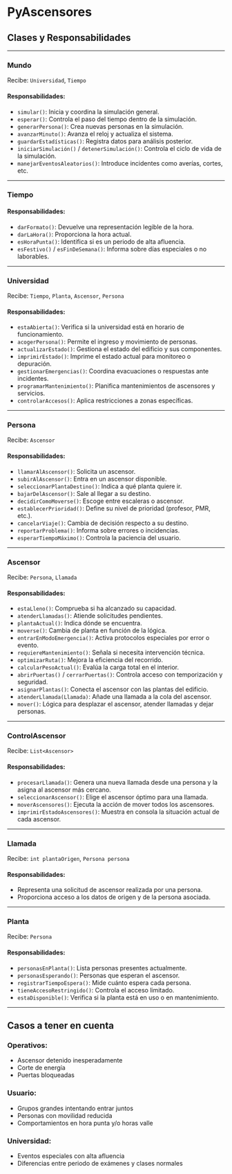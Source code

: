 # PyAscensores

## Clases y Responsabilidades

---

### Mundo
Recibe: `Universidad`, `Tiempo`

#### Responsabilidades:
- `simular()`: Inicia y coordina la simulación general.
- `esperar()`: Controla el paso del tiempo dentro de la simulación.
- `generarPersona()`: Crea nuevas personas en la simulación.
- `avanzarMinuto()`: Avanza el reloj y actualiza el sistema.
- `guardarEstadísticas()`: Registra datos para análisis posterior.
- `iniciarSimulación()` / `detenerSimulación()`: Controla el ciclo de vida de la simulación.
- `manejarEventosAleatorios()`: Introduce incidentes como averías, cortes, etc.

---

### Tiempo

#### Responsabilidades:
- `darFormato()`: Devuelve una representación legible de la hora.
- `darLaHora()`: Proporciona la hora actual.
- `esHoraPunta()`: Identifica si es un periodo de alta afluencia.
- `esFestivo()` / `esFinDeSemana()`: Informa sobre días especiales o no laborables.

---

### Universidad
Recibe: `Tiempo`, `Planta`, `Ascensor`, `Persona`

#### Responsabilidades:
- `estaAbierta()`: Verifica si la universidad está en horario de funcionamiento.
- `acogerPersona()`: Permite el ingreso y movimiento de personas.
- `actualizarEstado()`: Gestiona el estado del edificio y sus componentes.
- `imprimirEstado()`: Imprime el estado actual para monitoreo o depuración.
- `gestionarEmergencias()`: Coordina evacuaciones o respuestas ante incidentes.
- `programarMantenimiento()`: Planifica mantenimientos de ascensores y servicios.
- `controlarAccesos()`: Aplica restricciones a zonas específicas.

---

### Persona
Recibe: `Ascensor`

#### Responsabilidades:
- `llamarAlAscensor()`: Solicita un ascensor.
- `subirAlAscensor()`: Entra en un ascensor disponible.
- `seleccionarPlantaDestino()`: Indica a qué planta quiere ir.
- `bajarDelAscensor()`: Sale al llegar a su destino.
- `decidirComoMoverse()`: Escoge entre escaleras o ascensor.
- `establecerPrioridad()`: Define su nivel de prioridad (profesor, PMR, etc.).
- `cancelarViaje()`: Cambia de decisión respecto a su destino.
- `reportarProblema()`: Informa sobre errores o incidencias.
- `esperarTiempoMáximo()`: Controla la paciencia del usuario.

---

### Ascensor
Recibe: `Persona`, `Llamada`

#### Responsabilidades:
- `estaLleno()`: Comprueba si ha alcanzado su capacidad.
- `atenderLlamadas()`: Atiende solicitudes pendientes.
- `plantaActual()`: Indica dónde se encuentra.
- `moverse()`: Cambia de planta en función de la lógica.
- `entrarEnModoEmergencia()`: Activa protocolos especiales por error o evento.
- `requiereMantenimiento()`: Señala si necesita intervención técnica.
- `optimizarRuta()`: Mejora la eficiencia del recorrido.
- `calcularPesoActual()`: Evalúa la carga total en el interior.
- `abrirPuertas()` / `cerrarPuertas()`: Controla acceso con temporización y seguridad.
- `asignarPlantas()`: Conecta el ascensor con las plantas del edificio.
- `atenderLlamada(Llamada)`: Añade una llamada a la cola del ascensor.
- `mover()`: Lógica para desplazar el ascensor, atender llamadas y dejar personas.

---

### ControlAscensor
Recibe: `List<Ascensor>`

#### Responsabilidades:
- `procesarLlamada()`: Genera una nueva llamada desde una persona y la asigna al ascensor más cercano.
- `seleccionarAscensor()`: Elige el ascensor óptimo para una llamada.
- `moverAscensores()`: Ejecuta la acción de mover todos los ascensores.
- `imprimirEstadoAscensores()`: Muestra en consola la situación actual de cada ascensor.

---

### Llamada
Recibe: `int plantaOrigen`, `Persona persona`

#### Responsabilidades:
- Representa una solicitud de ascensor realizada por una persona.
- Proporciona acceso a los datos de origen y de la persona asociada.

---

### Planta
Recibe: `Persona`

#### Responsabilidades:
- `personasEnPlanta()`: Lista personas presentes actualmente.
- `personasEsperando()`: Personas que esperan el ascensor.
- `registrarTiempoEspera()`: Mide cuánto espera cada persona.
- `tieneAccesoRestringido()`: Controla el acceso limitado.
- `estaDisponible()`: Verifica si la planta está en uso o en mantenimiento.

---

## Casos a tener en cuenta

### Operativos:
- Ascensor detenido inesperadamente
- Corte de energía
- Puertas bloqueadas

### Usuario:
- Grupos grandes intentando entrar juntos
- Personas con movilidad reducida
- Comportamientos en hora punta y/o horas valle

### Universidad:
- Eventos especiales con alta afluencia
- Diferencias entre periodo de exámenes y clases normales
